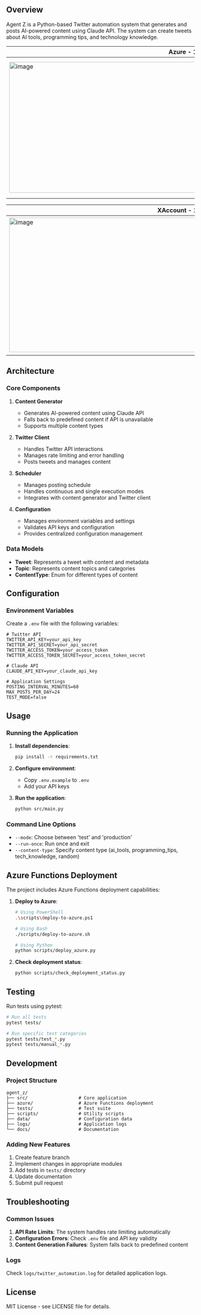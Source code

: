 ## Overview
Agent Z is a Python-based Twitter automation system that generates and posts AI-powered content using Claude API. The system can create tweets about AI tools, programming tips, and technology knowledge.

| Azure - 1 | Azure - 2 |
|---------|----------|
| <img width="928" height="349" alt="image" src="https://github.com/user-attachments/assets/dc1f992f-e851-4470-b595-56e75dcf7a46" /> | <img width="938" height="370" alt="image" src="https://github.com/user-attachments/assets/37b2a295-3e5b-4191-81b5-7419c0d9ffe5" /> |

| XAccount - 1 | XAccount - 2 |
|---------|----------|
| <img width="899" height="359" alt="image" src="https://github.com/user-attachments/assets/015aeb10-ff3c-4ae7-a55f-26f4c9965e28" /> | <img width="878" height="366" alt="image" src="https://github.com/user-attachments/assets/53dfdda6-c274-4af7-a2ae-262c6130febc" /> |

## Architecture

### Core Components

1. **Content Generator** 
   - Generates AI-powered content using Claude API
   - Falls back to predefined content if API is unavailable
   - Supports multiple content types

2. **Twitter Client** 
   - Handles Twitter API interactions
   - Manages rate limiting and error handling
   - Posts tweets and manages content

3. **Scheduler** 
   - Manages posting schedule
   - Handles continuous and single execution modes
   - Integrates with content generator and Twitter client

4. **Configuration** 
   - Manages environment variables and settings
   - Validates API keys and configuration
   - Provides centralized configuration management

### Data Models

- **Tweet**: Represents a tweet with content and metadata
- **Topic**: Represents content topics and categories
- **ContentType**: Enum for different types of content

## Configuration

### Environment Variables

Create a `.env` file with the following variables:

```env
# Twitter API
TWITTER_API_KEY=your_api_key
TWITTER_API_SECRET=your_api_secret
TWITTER_ACCESS_TOKEN=your_access_token
TWITTER_ACCESS_TOKEN_SECRET=your_access_token_secret

# Claude API
CLAUDE_API_KEY=your_claude_api_key

# Application Settings
POSTING_INTERVAL_MINUTES=60
MAX_POSTS_PER_DAY=24
TEST_MODE=false
```

## Usage

### Running the Application

1. **Install dependencies**:
   ```bash
   pip install -r requirements.txt
   ```

2. **Configure environment**:
   - Copy `.env.example` to `.env`
   - Add your API keys

3. **Run the application**:
   ```bash
   python src/main.py
   ```

### Command Line Options

- `--mode`: Choose between 'test' and 'production'
- `--run-once`: Run once and exit
- `--content-type`: Specify content type (ai_tools, programming_tips, tech_knowledge, random)

## Azure Functions Deployment

The project includes Azure Functions deployment capabilities:

1. **Deploy to Azure**:
   ```bash
   # Using PowerShell
   .\scripts\deploy-to-azure.ps1
   
   # Using Bash
   ./scripts/deploy-to-azure.sh
   
   # Using Python
   python scripts/deploy_azure.py
   ```

2. **Check deployment status**:
   ```bash
   python scripts/check_deployment_status.py
   ```

## Testing

Run tests using pytest:

```bash
# Run all tests
pytest tests/

# Run specific test categories
pytest tests/test_*.py
pytest tests/manual_*.py
```

## Development

### Project Structure

```
agent_z/
├── src/                   # Core application
├── azure/                 # Azure Functions deployment
├── tests/                 # Test suite
├── scripts/               # Utility scripts
├── data/                  # Configuration data
├── logs/                  # Application logs
└── docs/                  # Documentation
```

### Adding New Features

1. Create feature branch
2. Implement changes in appropriate modules
3. Add tests in `tests/` directory
4. Update documentation
5. Submit pull request

## Troubleshooting

### Common Issues

1. **API Rate Limits**: The system handles rate limiting automatically
2. **Configuration Errors**: Check `.env` file and API key validity
3. **Content Generation Failures**: System falls back to predefined content

### Logs

Check `logs/twitter_automation.log` for detailed application logs.

## License

MIT License - see LICENSE file for details.

